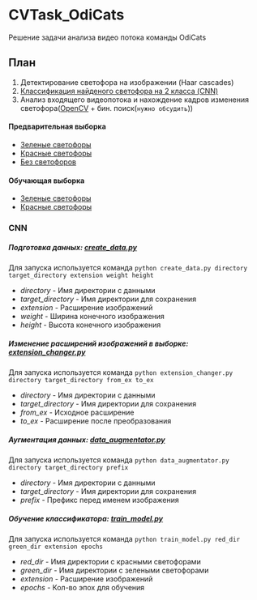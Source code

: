 # CVTask_OdiCats
Решение задачи анализа видео потока команды OdiCats

## План
  1. Детектирование светофора на изображении (Haar cascades)
  2. [Классификация найденого светофора на 2 класса (CNN)](https://github.com/nicklyu/CVTask_OdiCats#cnn)
  3. Анализ входящего видеопотока и нахождение кадров изменения светофора([OpenCV](http://opencv.org/) + бин. поиск(`нужно обсудить`))



#### Предварительная выборка
  * [Зеленые светофоры](https://drive.google.com/drive/folders/0B3fRcmqWqN0sczA5T2VkTlgwZ0U)
  * [Красные светофоры](https://drive.google.com/drive/folders/0B3fRcmqWqN0sQzJLWnYtaGtvd3c)
  * [Без светофоров](https://drive.google.com/drive/folders/0B3fRcmqWqN0sN3Zkem5kdjZFRVU)
  
#### Обучающая выборка
  * [Зеленые светофоры](https://drive.google.com/drive/folders/0B7QqEdYg-_31LWI5QzRxRmRMb28)
  * [Красные светофоры](https://drive.google.com/drive/folders/0B3fRcmqWqN0sREtLMlNwU0Rzb1E)

### CNN
##### Подготовка данных: [create_data.py](https://github.com/nicklyu/CVTask_OdiCats/blob/master/CNN/create_data.py)
Для запуска используется команда `python create_data.py directory target_directory extension weight height`
* *directory* - Имя директории с данными
* *target_directory* - Имя директории для сохранения
* *extension* - Расширение изображений
* *weight* - Ширина конечного изображения
* *height* - Высота конечного изображения

##### Изменение расширений изображений в выборке: [extension_changer.py](https://github.com/nicklyu/CVTask_OdiCats/blob/master/CNN/extension_changer.py)
Для запуска используется команда `python extension_changer.py directory target_directory from_ex to_ex`
* *directory* - Имя директории с данными
* *target_directory* - Имя директории для сохранения
* *from_ex* - Исходное расширение
* *to_ex* - Расширение после преобразования

##### Аугментация данных: [data_augmentator.py](https://github.com/nicklyu/CVTask_OdiCats/blob/master/CNN/data_augmentator.py)
Для запуска используется команда `python data_augmentator.py directory target_directory prefix`
* *directory* - Имя директории с данными
* *target_directory* - Имя директории для сохранения
* *prefix* - Префикс перед именем изображения

##### Обучение классификатора: [train_model.py](https://github.com/nicklyu/CVTask_OdiCats/blob/master/CNN/train_model.py)
Для запуска используется команда `python train_model.py red_dir green_dir extension epochs`
* *red_dir* - Имя директории с красными светофорами
* *green_dir* - Имя директории с зелеными светофорами
* *extension* - Расширение изображений
* *epochs* - Кол-во эпох для обучения
